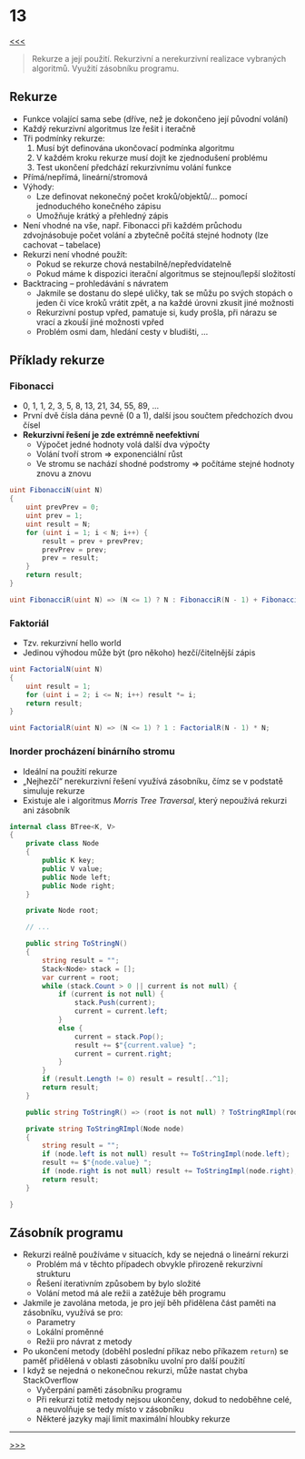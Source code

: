 # 13

[<<<](./12.MD)
> Rekurze a její použití. Rekurzivní a nerekurzivní realizace vybraných algoritmů. Využití zásobníku programu.

## Rekurze

* Funkce volající sama sebe (dříve, než je dokončeno její původní volání)
* Každý rekurzivní algoritmus lze řešit i iteračně
* Tři podmínky rekurze:
  1. Musí být definována ukončovací podmínka algoritmu
  2. V každém kroku rekurze musí dojít ke zjednodušení problému
  3. Test ukončení předchází rekurzivnímu volání funkce
* Přímá/nepřímá, lineární/stromová
* Výhody:
  * Lze definovat nekonečný počet kroků/objektů/... pomocí jednoduchého konečného zápisu
  * Umožňuje krátký a přehledný zápis
* Není vhodné na vše, např. Fibonacci při každém průchodu zdvojnásobuje počet volání a zbytečně počítá stejné hodnoty (lze cachovat – tabelace)
* Rekurzi není vhodné použít:
  * Pokud se rekurze chová nestabilně/nepředvídatelně
  * Pokud máme k dispozici iterační algoritmus se stejnou/lepší složitostí
* Backtracing – prohledávání s návratem
  * Jakmile se dostanu do slepé uličky, tak se můžu po svých stopách o jeden či více kroků vrátit zpět, a na každé úrovni zkusit jiné možnosti
  * Rekurzivní postup vpřed, pamatuje si, kudy prošla, při nárazu se vrací a zkouší jiné možnosti vpřed
  * Problém osmi dam, hledání cesty v bludišti, ...

## Příklady rekurze

### Fibonacci

* 0, 1, 1, 2, 3, 5, 8, 13, 21, 34, 55, 89, ...
* První dvě čísla dána pevně (0 a 1), další jsou součtem předchozích dvou čísel
* __Rekurzivní řešení je zde extrémně neefektivní__
  * Výpočet jedné hodnoty volá další dva výpočty
  * Volání tvoří strom ⇒ exponenciální růst
  * Ve stromu se nachází shodné podstromy ⇒ počítáme stejné hodnoty znovu a znovu

```csharp
uint FibonacciN(uint N)
{
    uint prevPrev = 0;
    uint prev = 1;
    uint result = N;
    for (uint i = 1; i < N; i++) {
        result = prev + prevPrev;
        prevPrev = prev;
        prev = result;
    }
    return result;
}

uint FibonacciR(uint N) => (N <= 1) ? N : FibonacciR(N - 1) + FibonacciR(N - 2);
```

### Faktoriál

* Tzv. rekurzivní hello world
* Jedinou výhodou může být (pro někoho) hezčí/čitelnější zápis

```csharp
uint FactorialN(uint N)
{
    uint result = 1;
    for (uint i = 2; i <= N; i++) result *= i;
    return result;
}

uint FactorialR(uint N) => (N <= 1) ? 1 : FactorialR(N - 1) * N;
```

### Inorder procházení binárního stromu

* Ideální na použití rekurze
* „Nejhezčí“ nerekurzivní řešení využívá zásobníku, čímz se v podstatě simuluje rekurze
* Existuje ale i algoritmus _Morris Tree Traversal_, který nepoužívá rekurzi ani zásobník

```csharp
internal class BTree<K, V>
{
    private class Node
    {
        public K key;
        public V value;
        public Node left;
        public Node right;
    }

    private Node root;

    // ...

    public string ToStringN()
    {
        string result = "";
        Stack<Node> stack = [];
        var current = root;
        while (stack.Count > 0 || current is not null) {
            if (current is not null) {
                stack.Push(current);
                current = current.left;
            }
            else {
                current = stack.Pop();
                result += $"{current.value} ";
                current = current.right;
            }
        }
        if (result.Length != 0) result = result[..^1];
        return result;
    }

    public string ToStringR() => (root is not null) ? ToStringRImpl(root)[..^1] : "";       

    private string ToStringRImpl(Node node)
    {
        string result = "";
        if (node.left is not null) result += ToStringImpl(node.left);
        result += $"{node.value} ";
        if (node.right is not null) result += ToStringImpl(node.right);
        return result;
    }

}
```

## Zásobník programu

* Rekurzi reálně používáme v situacích, kdy se nejedná o lineární rekurzi
  * Problém má v těchto případech obvykle přirozeně rekurzivní strukturu
  * Řešení iterativním způsobem by bylo složité
  * Volání metod má ale režii a zatěžuje běh programu
* Jakmile je zavolána metoda, je pro její běh přidělena část paměti na zásobníku, využívá se pro:
  * Parametry
  * Lokální proměnné
  * Režii pro návrat z metody
* Po ukončení metody (doběhl poslední příkaz nebo příkazem `return`) se paměť přidělená v oblasti zásobníku uvolní pro další použití
* I když se nejedná o nekonečnou rekurzi, může nastat chyba StackOverflow
  * Vyčerpání paměti zásobníku programu
  * Při rekurzi totiž metody nejsou ukončeny, dokud to nedoběhne celé, a neuvolňuje se tedy místo v zásobníku
  * Některé jazyky mají limit maximální hloubky rekurze

---
[>>>](./14.MD)
